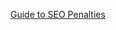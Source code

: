 
[Guide to SEO Penalties](http://www.huffingtonpost.com/jayson-demers/your-guide-to-common-seo-_b_4378752.html)
